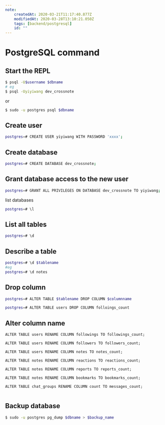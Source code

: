 ```yaml
---
note:
    createdAt: 2020-03-21T11:17:40.877Z
    modifiedAt: 2020-03-28T13:10:21.050Z
    tags: [backend/postgresql]
    id: ""
---
```

# PostgreSQL command

## Start the REPL

```bash
$ psql -U$username $dbname
# eg
$ psql -Uyiyiwang dev_crossnote
```

or 

```bash
$ sudo -u postgres psql $dbname
```

## Create user

```bash
postgres=# CREATE USER yiyiwang WITH PASSWORD 'xxxx';
```

## Create database

```bash
postgres=# CREATE DATABASE dev_crossnote;
```

## Grant database access to the new user

```bash
postgres=# GRANT ALL PRIVILEGES ON DATABASE dev_crossnote TO yiyiwang;
```

list databases

```bash
postgres=# \l
```

## List all tables

```bash
postgres=# \d
```

## Describe a table

```bash
postgres=# \d $tablename
#eg 
postgres=# \d notes
```

## Drop column 

```bash
postgres=# ALTER TABLE $tablename DROP COLUMN $columnname

postgres=# ALTER TABLE users DROP COLUMN folloings_count
```

## Alter column name

```
ALTER TABLE users RENAME COLUMN followings TO followings_count;

ALTER TABLE users RENAME COLUMN followers TO followers_count;

ALTER TABLE users RENAME COLUMN notes TO notes_count;

ALTER TABLE notes RENAME COLUMN reactions TO reactions_count;

ALTER TABLE notes RENAME COLUMN reports TO reports_count;

ALTER TABLE notes RENAME COLUMN bookmarks TO bookmarks_count;

ALTER TABLE chat_groups RENAME COLUMN count TO messages_count;


```

## Backup database

```bash
$ sudo -u postgres pg_dump $dbname > $backup_name
```
